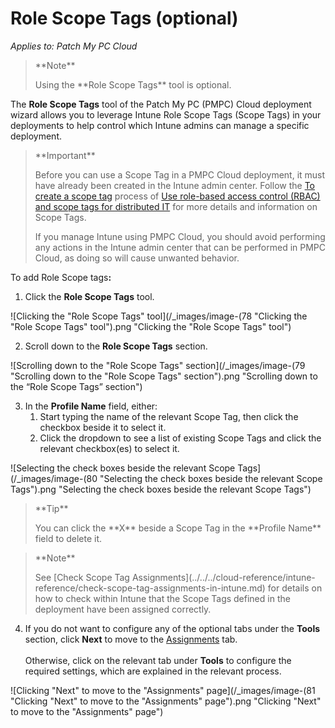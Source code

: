 # Role Scope Tags (optional)

_Applies to: Patch My PC Cloud_

<blockquote class="wp-block-quote">
<p>**Note**</p>
<p>Using the **Role Scope Tags** tool is optional.</p>
</blockquote>

The **Role Scope Tags** tool of the Patch My PC (PMPC) Cloud deployment wizard allows you to leverage Intune Role Scope Tags (Scope Tags) in your deployments to help control which Intune admins can manage a specific deployment.

<blockquote class="wp-block-quote">
<p>**Important**</p>
<p>Before you can use a Scope Tag in a PMPC Cloud deployment, it must have already been created in the Intune admin center. Follow the <a href="https://learn.microsoft.com/en-us/mem/intune/fundamentals/scope-tags#to-create-a-scope-tag">To create a scope tag</a> process of <a href="https://learn.microsoft.com/en-us/mem/intune/fundamentals/scope-tags">Use role-based access control (RBAC) and scope tags for distributed IT</a> for more details and information on Scope Tags.</p>
<p>If you manage Intune using PMPC Cloud, you should avoid performing any actions in the Intune admin center that can be performed in PMPC Cloud, as doing so will cause unwanted behavior.</p>
</blockquote>

To add Role Scope tag&#x73;**:**

1. Click the **Role Scope Tags** tool.

![Clicking the "Role Scope Tags" tool](/_images/image-(78 "Clicking the \"Role Scope Tags\" tool").png "Clicking the &#x22;Role Scope Tags&#x22; tool")

2. Scroll down to the **Role Scope Tags** section.

![Scrolling down to the "Role Scope Tags" section](/_images/image-(79 "Scrolling down to the \"Role Scope Tags\" section").png "Scrolling down to the “Role Scope Tags” section")

3. In the **Profile Name** field, either:
   1. Start typing the name of the relevant Scope Tag, then click the checkbox beside it to select it.
   2. Click the dropdown to see a list of existing Scope Tags and click the relevant checkbox(es) to select it.

![Selecting the check boxes beside the relevant Scope Tags](/_images/image-(80 "Selecting the check boxes beside the relevant Scope Tags").png "Selecting the check boxes beside the relevant Scope Tags")

<blockquote class="wp-block-quote">
<p>**Tip**</p>
<p>You can click the **X** beside a Scope Tag in the **Profile Name** field to delete it.</p>
</blockquote>

<blockquote class="wp-block-quote">
<p>**Note**</p>
<p>See [Check Scope Tag Assignments](../../../cloud-reference/intune-reference/check-scope-tag-assignments-in-intune.md) for details on how to check within Intune that the Scope Tags defined in the deployment have been assigned correctly.</p>
</blockquote>

4. If you do not want to configure any of the optional tabs under the **Tools** section, click **Next** to move to the [Assignments](../cloud-assignments-deployment-tab.md) tab.\
   \
   Otherwise, click on the relevant tab under **Tools** to configure the required settings, which are explained in the relevant process.

![Clicking "Next" to move to the "Assignments" page](/_images/image-(81 "Clicking \"Next\" to move to the \"Assignments\" page").png "Clicking &#x22;Next&#x22; to move to the &#x22;Assignments&#x22; page")